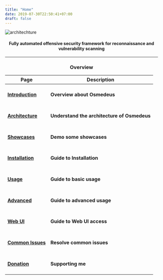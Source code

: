 ```yaml
---
title: "Home"
date: 2019-07-30T22:50:41+07:00
draft: false
---
```


![architechture](https://github.com/j3ssie/Osmedeus/blob/master/imgs/osmedeus-architecture.png?raw=true&classes=border,shadow)

<h4 align="center">Fully automated offensive security framework for reconnaissance and vulnerability scanning</h4>

***

<h3 align="center">Overview</h3>

| Page | Description |
| ------| -----------|
| <h4>[Introduction](/Osmedeus/introduction/)</h4>  | <h4>Overview about Osmedeus</h4> |
| <h4>[Architecture](/Osmedeus/architecture/)</h4> | <h4>Understand the architecture of Osmedeus</h4> |
| <h4>[Showcases](/Osmedeus/showcases/)</h4> | <h4>Demo some showcases</h4> |
| <h4>[Installation](/Osmedeus/installation/)</h4> | <h4>Guide to Installation</h4> |
| <h4>[Usage](/Osmedeus/usage/)</h4> | <h4>Guide to basic usage</h4> |
| <h4>[Advanced](/Osmedeus/advanced/)</h4> | <h4>Guide to advanced usage</h4> |
| <h4>[Web UI](/Osmedeus/web-ui/)</h4> | <h4>Guide to Web UI access</h4> |
| <h4>[Common Issues](/Osmedeus/issues/)</h4> | <h4>Resolve common issues</h4> |
| <h4>[Donation](/Osmedeus/donation/)</h4>      | <h4>Supporting me</h4> |